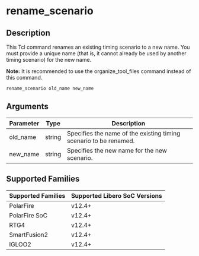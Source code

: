 # rename_scenario

## Description 

This Tcl command renames an existing timing scenario to a new name. You must provide a unique name (that is, it cannot already be used by another timing scenario) for the new name.

**Note:** It is recommended to use the organize_tool_files command instead of this command.

```
rename_scenario old_name new_name
```

## Arguments 

|Parameter|Type|Description|
|---------|----|-----------|
|old_name|string|Specifies the name of the existing timing scenario to be renamed.|
|new_name|string|Specifies the new name for the new scenario.|

## Supported Families 

|Supported Families|Supported Libero SoC Versions|
|------------------|-----------------------------|
|PolarFire|v12.4+|
|PolarFire SoC|v12.4+|
|RTG4|v12.4+|
|SmartFusion2|v12.4+|
|IGLOO2|v12.4+|

